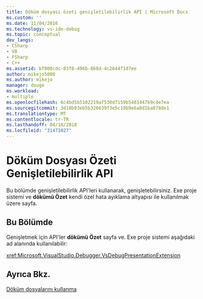 ```yaml
---
title: Döküm dosyası özeti genişletilebilirlik API | Microsoft Docs
ms.custom: ''
ms.date: 11/04/2016
ms.technology: vs-ide-debug
ms.topic: conceptual
dev_langs:
- CSharp
- VB
- FSharp
- C++
ms.assetid: bf008cdc-03f8-496b-868d-4c2644f1d7ee
author: mikejo5000
ms.author: mikejo
manager: douge
ms.workload:
- multiple
ms.openlocfilehash: 6c4bd5b5102219af530d7159b5481447b9c4e7ea
ms.sourcegitcommit: 3d10b93eb5b326639f3e5c19b9e6a8d1ba078de1
ms.translationtype: MT
ms.contentlocale: tr-TR
ms.lasthandoff: 04/18/2018
ms.locfileid: "31471027"
---
```

# <a name="dump-file-summary-extensibility-api"></a>Döküm Dosyası Özeti Genişletilebilirlik API
Bu bölümde genişletilebilirlik API'leri kullanarak, genişletebilirsiniz. Exe proje sistemi ve **dökümü Özet** kendi özel hata ayıklama altyapısı ile kullanılmak üzere sayfa.  
  
## <a name="in-this-section"></a>Bu Bölümde  
 Genişletmek için API'ler **dökümü Özet** sayfa ve. Exe proje sistemi aşağıdaki ad alanında kullanılabilir:  
  
 <xref:Microsoft.VisualStudio.Debugger.VsDebugPresentationExtension>  
  
## <a name="see-also"></a>Ayrıca Bkz.  
 [Döküm dosyalarını kullanma](../debugger/using-dump-files.md)